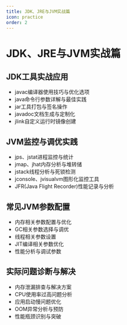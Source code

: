 ```yaml
---
title: JDK、JRE与JVM实战篇
icon: practice
order: 2
---
```


# JDK、JRE与JVM实战篇

## JDK工具实战应用

- javac编译器使用技巧与优化选项
- java命令行参数详解与最佳实践
- jar工具打包与签名操作
- javadoc文档生成与定制化
- jlink自定义运行时镜像创建

## JVM监控与调优实践

- jps、jstat进程监控与统计
- jmap、jhat内存分析与堆转储
- jstack线程分析与死锁检测
- jconsole、jvisualvm图形化监控工具
- JFR(Java Flight Recorder)性能记录与分析

## 常见JVM参数配置

- 内存相关参数配置与优化
- GC相关参数选择与调优
- 线程相关参数设置
- JIT编译相关参数优化
- 性能分析与调试参数

## 实际问题诊断与解决

- 内存泄漏排查与解决方案
- CPU使用率过高问题分析
- 应用启动慢问题优化
- OOM异常分析与预防
- 性能瓶颈识别与突破
